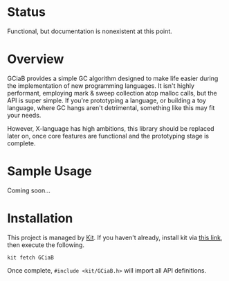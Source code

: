 # Status
Functional, but documentation is nonexistent at this point.



# Overview
GCiaB provides a simple GC algorithm designed to make life easier during the implementation of new programming languages. It isn't highly performant, employing mark & sweep collection atop malloc calls, but the API is super simple. If you're prototyping a language, or building a toy language, where GC hangs aren't detrimental, something like this may fit your needs. 

However, X-language has high ambitions, this library should be replaced later on, once core features are functional and the prototyping stage is complete.



# Sample Usage
Coming soon...



# Installation
This project is managed by [Kit](https://github.com/dasmithii/Kit). If you haven't already, install kit via [this link](https://github.com/dasmithii/Kit#installation), then execute the following.
```
kit fetch GCiaB
```
Once complete, `#include <kit/GCiaB.h>` will import all API definitions.